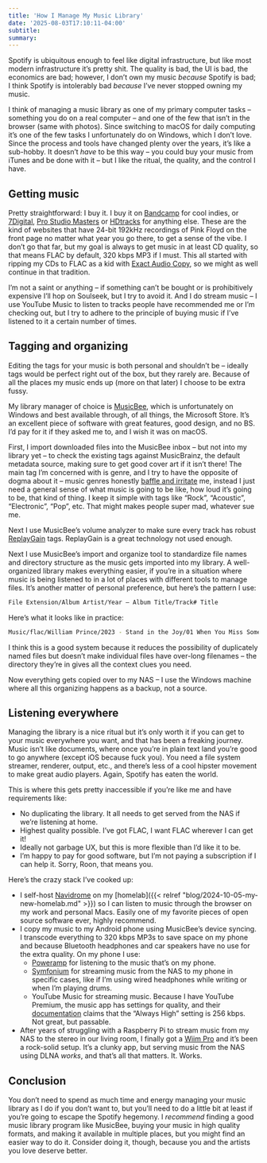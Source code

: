 ```yaml
---
title: 'How I Manage My Music Library'
date: '2025-08-03T17:10:11-04:00'
subtitle: 
summary: 
---
```


Spotify is ubiquitous enough to feel like digital infrastructure, but like most modern infrastructure it’s pretty shit. The quality is bad, the UI is bad, the economics are bad; however, I don’t own my music *because* Spotify is bad; I think Spotify is intolerably bad *because* I’ve never stopped owning my music.

I think of managing a music library as one of my primary computer tasks – something you do on a real computer – and one of the few that isn’t in the browser (same with photos). Since switching to macOS for daily computing it’s one of the few tasks I unfortunately do on Windows, which I don’t love. Since the process and tools have changed plenty over the years, it’s like a sub-hobby. It doesn’t *have* to be this way – you could buy your music from iTunes and be done with it – but I like the ritual, the quality, and the control I have.

## Getting music

Pretty straightforward: I buy it. I buy it on [Bandcamp](https://bandcamp.com/) for cool indies, or [7Digital](https://us.7digital.com/), [Pro Studio Masters](https://www.prostudiomasters.com/) or [HDtracks](https://www.hdtracks.com/) for anything else. These are the kind of websites that have 24-bit 192kHz recordings of Pink Floyd on the front page no matter what year you go there, to get a sense of the vibe. I don’t go that far, but my goal is always to get music in at least CD quality, so that means FLAC by default, 320 kbps MP3 if I must. This all started with ripping my CDs to FLAC as a kid with [Exact Audio Copy](https://www.exactaudiocopy.de/), so we might as well continue in that tradition.

I’m not a saint or anything – if something can’t be bought or is prohibitively expensive I’ll hop on Soulseek, but I try to avoid it. And I do stream music – I use YouTube Music to listen to tracks people have recommended me or I’m checking out, but I try to adhere to the principle of buying music if I’ve listened to it a certain number of times.

## Tagging and organizing

Editing the tags for your music is both personal and shouldn’t be – ideally tags would be perfect right out of the box, but they rarely are. Because of all the places my music ends up (more on that later) I choose to be extra fussy.

My library manager of choice is [MusicBee](https://www.getmusicbee.com/), which is unfortunately on Windows and best available through, of all things, the Microsoft Store. It’s an excellent piece of software with great features, good design, and no BS. I’d pay for it if they asked me to, and I wish it was on macOS.

First, I import downloaded files into the MusicBee inbox – but not into my library yet – to check the existing tags against MusicBrainz, the default metadata source, making sure to get good cover art if it isn’t there! The main tag I’m concerned with is genre, and I try to have the opposite of dogma about it – music genres honestly [baffle and irritate](https://everynoise.com/) me, instead I just need a general sense of what music is going to be like, how loud it’s going to be, that kind of thing. I keep it simple with tags like “Rock”, “Acoustic”, “Electronic”, “Pop”, etc. That might makes people super mad, whatever sue me.

Next I use MusicBee’s volume analyzer to make sure every track has robust [ReplayGain](https://en.wikipedia.org/wiki/ReplayGain) tags. ReplayGain is a great technology not used enough.

Next I use MusicBee’s import and organize tool to standardize file names and directory structure as the music gets imported into my library. A well-organized library makes everything easier, if you’re in a situation where music is being listened to in a lot of places with different tools to manage files. It’s another matter of personal preference, but here’s the pattern I use:

```sh
File Extension/Album Artist/Year – Album Title/Track# Title
```

Here’s what it looks like in practice:

```sh
Music/flac/William Prince/2023 - Stand in the Joy/01 When You Miss Someone.flac
```

I think this is a good system because it reduces the possibility of duplicately named files but doesn’t make individual files have over-long filenames – the directory they’re in gives all the context clues you need.

Now everything gets copied over to my NAS – I use the Windows machine where all this organizing happens as a backup, not a source.

## Listening everywhere

Managing the library is a nice ritual but it’s only worth it if you can get to your music everywhere you want, and that has been a freaking journey. Music isn’t like documents, where once you’re in plain text land you’re good to go anywhere (except iOS because fuck you). You need a file system streamer, renderer, output, etc., and there’s less of a cool hipster movement to make great audio players. Again, Spotify has eaten the world.

This is where this gets pretty inaccessible if you’re like me and have requirements like:

- No duplicating the library. It all needs to get served from the NAS if we’re listening at home.
- Highest quality possible. I’ve got FLAC, I want FLAC wherever I can get it!
- Ideally not garbage UX, but this is more flexible than I’d like it to be.
- I’m happy to pay for good software, but I’m not paying a subscription if I can help it. Sorry, Roon, that means you.

Here’s the crazy stack I’ve cooked up:

- I self-host [Navidrome](https://www.navidrome.org/) on my [homelab]({{< relref "blog/2024-10-05-my-new-homelab.md" >}}) so I can listen to music through the browser on my work and personal Macs. Easily one of my favorite pieces of open source software ever, highly recommend.
- I copy my music to my Android phone using MusicBee’s device syncing. I transcode everything to 320 kbps MP3s to save space on my phone and because Bluetooth headphones and car speakers have no use for the extra quality. On my phone I use:
  - [Poweramp](https://powerampapp.com/) for listening to the music that’s on my phone.
  - [Symfonium](https://symfonium.app/) for streaming music from the NAS to my phone in specific cases, like if I’m using wired headphones while writing or when I’m playing drums.
  - YouTube Music for streaming music. Because I have YouTube Premium, the music app has settings for quality, and their [documentation](https://support.google.com/youtubemusic/answer/9076559?hl=en&co=GENIE.Platform%3DiOS&oco=0#zippy=%2Caudio-quality-on-wi-fi) claims that the “Always High” setting is 256 kbps. Not great, but passable.
- After years of struggling with a Raspberry Pi to stream music from my NAS to the stereo in our living room, I finally got a [Wiim Pro](https://www.wiimhome.com/wiimpro/overview) and it’s been a rock-solid setup. It’s a clunky app, but serving music from the NAS using DLNA *works*, and that’s all that matters. It. Works.

## Conclusion

You don’t need to spend as much time and energy managing your music library as I do if you don’t want to, but you’ll need to do a little bit at least if you’re going to escape the Spotify hegemony. I *recommend* finding a good music library program like MusicBee, buying your music in high quality formats, and making it available in multiple places, but you might find an easier way to do it. Consider doing it, though, because you and the artists you love deserve better.